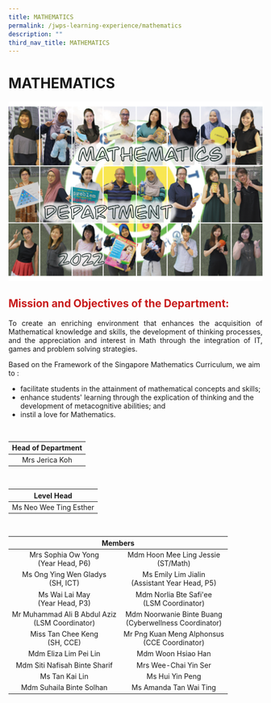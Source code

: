 ```yaml
---
title: MATHEMATICS
permalink: /jwps-learning-experience/mathematics
description: ""
third_nav_title: MATHEMATICS
---
```

# MATHEMATICS

![](/images/JWPS%20LEARNING%20EXPERIENCE/MATHEMATICS/IMG_1609.png)

## <span style = "color: #c81b1b"> <b>Mission and Objectives of the Department:</b> </span>


<p style="text-align: justify;">To create an enriching environment that enhances the acquisition of Mathematical knowledge and skills, the development of thinking processes, and the appreciation and interest in Math through the integration of IT, games and problem solving strategies. </p>

  

Based on the Framework of the Singapore Mathematics Curriculum, we aim to :

*   facilitate students in the attainment of mathematical concepts and skills;
*   enhance students' learning through the explication of thinking and the development of metacognitive abilities; and
*   instil a love for Mathematics.

<br>

| Head of Department |
|:------------------:|
|   Mrs Jerica Koh   |

<br>

|       Level Head       |
|:----------------------:|
| Ms Neo Wee Ting Esther |

<br>

<table>
<thead>
  <tr>
    <th colspan="2" style="text-align: center;">Members</th>
  </tr>
</thead>
<tbody>
  <tr>
    <td style="text-align: center;">Mrs Sophia Ow Yong<br>(Year Head, P6)</td>
    <td style="text-align: center;">Mdm Hoon Mee Ling Jessie<br>(ST/Math)</td>
  </tr>
  <tr>
    <td style="text-align: center;"> Ms Ong Ying Wen Gladys<br>(SH, ICT)</td>
    <td style="text-align: center;"> Ms Emily Lim Jialin<br>(Assistant Year Head, P5)</td>
  </tr>
  <tr>
    <td style="text-align: center;"> Ms Wai Lai May<br>(Year Head, P3)</td>
    <td style="text-align: center;">Mdm Norlia Bte Safi'ee<br>(LSM Coordinator) </td>
  </tr>
  <tr>
    <td style="text-align: center;">Mr Muhammad Ali B Abdul Aziz<br>(LSM Coordinator)</td>
    <td style="text-align: center;">Mdm Noorwanie Binte Buang<br>(Cyberwellness Coordinator)</td>
  </tr>
  <tr>
    <td style="text-align: center;">Miss Tan Chee Keng<br>(SH, CCE)<br></td>
    <td style="text-align: center;">Mr Png Kuan Meng Alphonsus<br>(CCE Coordinator)<br></td>
  </tr>
  <tr>
    <td style="text-align: center;">Mdm Eliza Lim Pei Lin</td>
    <td style="text-align: center;">Mdm Woon Hsiao Han</td>
  </tr>
  <tr>
    <td style="text-align: center;">Mdm Siti Nafisah Binte Sharif</td>
    <td style="text-align: center;">Mrs Wee-Chai Yin Ser<br></td>
  </tr>
  <tr>
    <td style="text-align: center;"> Ms Tan Kai Lin</td>
    <td style="text-align: center;">Ms Hui Yin Peng </td>
  </tr>
  <tr>
    <td style="text-align: center;">Mdm Suhaila Binte Solhan </td>
    <td style="text-align: center;">Ms Amanda Tan Wai Ting </td>
  </tr>
</tbody>
</table>